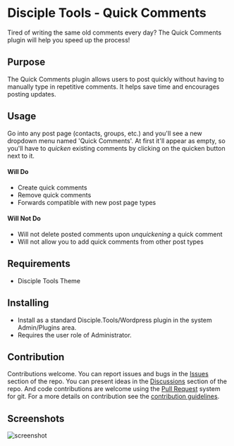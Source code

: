 # Disciple Tools - Quick Comments

Tired of writing the same old comments every day? The Quick Comments plugin will help you speed up the process!

## Purpose

The Quick Comments plugin allows users to post quickly without having to manually type in repetitive comments. It helps save time and encourages posting updates.

## Usage

Go into any post page (contacts, groups, etc.) and you'll see a new dropdown menu named 'Quick Comments'. At first it'll appear as empty, so you'll have to _quicken_ existing comments by clicking on the quicken button next to it.

#### Will Do

- Create quick comments
- Remove quick comments
- Forwards compatible with new post page types

#### Will Not Do

- Will not delete posted comments upon _unquickening_ a quick comment
- Will not allow you to add quick comments from other post types


## Requirements

- Disciple Tools Theme

## Installing

- Install as a standard Disciple.Tools/Wordpress plugin in the system Admin/Plugins area.
- Requires the user role of Administrator.

## Contribution

Contributions welcome. You can report issues and bugs in the
[Issues](https://github.com/prykon/disciple-tools-quick-comments/issues) section of the repo. You can present ideas
in the [Discussions](https://github.com/prykon/disciple-tools-quick-comments/discussions) section of the repo. And
code contributions are welcome using the [Pull Request](https://github.com/prykon/disciple-tools-quick-comments/pulls)
system for git. For a more details on contribution see the
[contribution guidelines](https://github.com/prykon/disciple-tools-quick-comments/blob/master/CONTRIBUTING.md).


## Screenshots

![screenshot](https://raw.githubusercontent.com/prykon/disciple-tools-quick-comments/master/assets/demo.gif)

